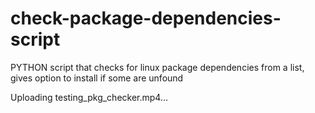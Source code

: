 # check-package-dependencies-script
PYTHON script that checks for linux package dependencies from a list, gives option to install if some are unfound


Uploading testing_pkg_checker.mp4…


